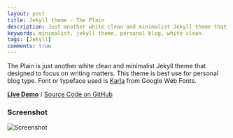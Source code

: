 ```yaml
---
layout: post
title: Jekyll theme - The Plain
description: Just another white clean and minimalist Jekyll theme that designed to focus on writing matters.
keywords: minimalist, jekyll theme, personal blog, white clean
tags: [Jekyll]
comments: true
---
```


The Plain is just another white clean and minimalist Jekyll theme that designed to focus on writing matters. This theme is best use for personal blog type. Font or typeface used is [Karla](https://fonts.google.com/specimen/Karla?selection.family=Karla) from Google Web Fonts.

[**Live Demo**](http://heiswayi.github.io/the-plain/) / [Source Code on GitHub](https://github.com/heiswayi/the-plain)

### Screenshot

![Screenshot](http://i.imgur.com/btWdSS0.png)
